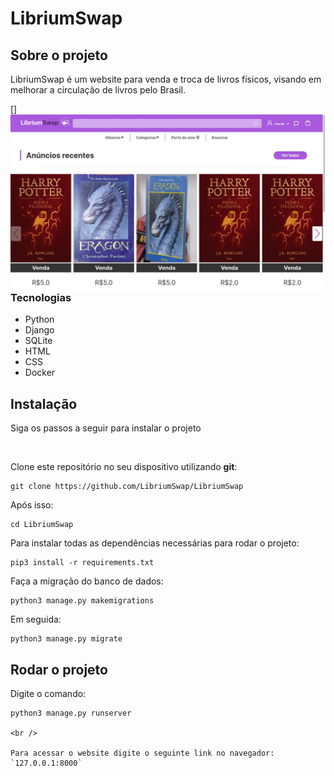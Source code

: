 # LibriumSwap


## Sobre o projeto
LibriumSwap é um website para venda e troca de livros físicos, visando em melhorar a circulação de livros pelo Brasil.

[<img align="left" alt="Homepage | LibriumSwap" src="https://raw.githubusercontent.com/LibriumSwap/LibriumSwap/main/presentation.jpg" />]


### Tecnologias

- Python
- Django
- SQLite
- HTML
- CSS
- Docker

## Instalação 
Siga os passos a seguir para instalar o projeto

<br />

Clone este repositório no seu dispositivo utilizando **git**:
~~~shell
git clone https://github.com/LibriumSwap/LibriumSwap
~~~

Após isso:
~~~shell
cd LibriumSwap
~~~
Para instalar todas as dependências necessárias para rodar o projeto:
~~~shell
pip3 install -r requirements.txt
~~~

Faça a migração do banco de dados:
~~~shell
python3 manage.py makemigrations
~~~

Em seguida:
~~~shell
python3 manage.py migrate
~~~

## Rodar o projeto

Digite o comando:
~~~shell
python3 manage.py runserver

<br />

Para acessar o website digite o seguinte link no navegador:
`127.0.0.1:8000`

